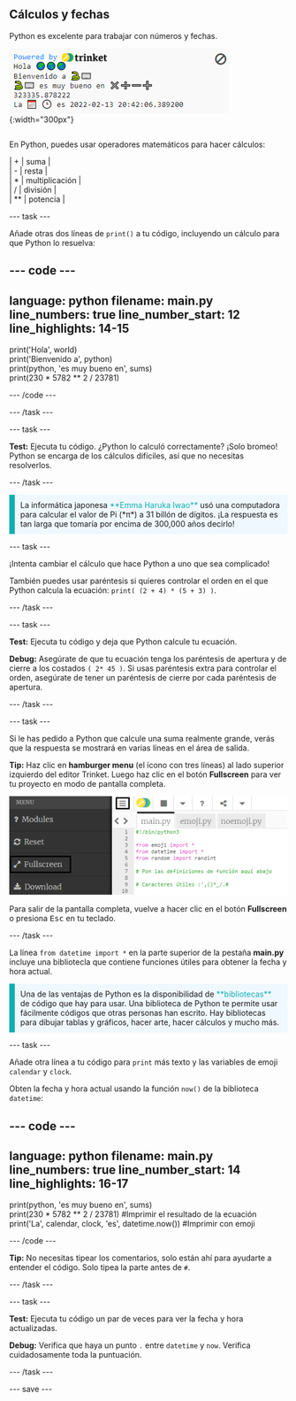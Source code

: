 ## Cálculos y fechas

<div style="display: flex; flex-wrap: wrap">
<div style="flex-basis: 200px; flex-grow: 1; margin-right: 15px;">
Python es excelente para trabajar con números y fechas.
</div>
<div>

![El área de salida con cinco líneas impresas mostrando las nuevas salidas de cálculo y fecha actual.](images/sums_dates.png){:width="300px"}

</div>
</div>

En Python, puedes usar operadores matemáticos para hacer cálculos:

| + | suma |   
| - | resta |   
| * | multiplicación |   
| / | división |   
| ** | potencia |

--- task ---

Añade otras dos líneas de `print()` a tu código, incluyendo un cálculo para que Python lo resuelva:

--- code ---
---
language: python 
filename: main.py 
line_numbers: true 
line_number_start: 12
line_highlights: 14-15
---

print('Hola', world)   
print('Bienvenido a', python)   
print(python, 'es muy bueno en', sums)   
print(230 * 5782 ** 2 / 23781)

--- /code ---

--- /task ---

--- task ---

**Test:** Ejecuta tu código. ¿Python lo calculó correctamente? ¡Solo bromeo! Python se encarga de los cálculos difíciles, así que no necesitas resolverlos.

--- /task ---

<p style="border-left: solid; border-width:10px; border-color: #0faeb0; background-color: aliceblue; padding: 10px;">
La informática japonesa <span style="color: #0faeb0">**Emma Haruka Iwao**</span> usó una computadora para calcular el valor de Pi (*π*) a 31 billón de dígitos. ¡La respuesta es tan larga que tomaría por encima de 300,000 años decirlo! 
</p>

--- task ---

¡Intenta cambiar el cálculo que hace Python a uno que sea complicado!

También puedes usar paréntesis si quieres controlar el orden en el que Python calcula la ecuación: `print( (2 + 4) * (5 + 3) )`.

--- /task ---

--- task ---

**Test:** Ejecuta tu código y deja que Python calcule tu ecuación.

**Debug:** Asegúrate de que tu ecuación tenga los paréntesis de apertura y de cierre a los costados `( 2* 45 )`. Si usas paréntesis extra para controlar el orden, asegúrate de tener un paréntesis de cierre por cada paréntesis de apertura.

--- /task ---

--- task ---

Si le has pedido a Python que calcule una suma realmente grande, verás que la respuesta se mostrará en varias líneas en el área de salida.

**Tip:** Haz clic en **hamburger menu** (el ícono con tres líneas) al lado superior izquierdo del editor Trinket. Luego haz clic en el botón **Fullscreen** para ver tu proyecto en modo de pantalla completa.

![El editor Trinket con el menú expandido al lado izquierdo, via el hamburger menu, para mostrar la opción de pantalla completa.](images/full_screen.png)

Para salir de la pantalla completa, vuelve a hacer clic en el botón **Fullscreen** o presiona <kbd>Esc</kbd> en tu teclado.

--- /task ---

La línea `from datetime import *` en la parte superior de la pestaña **main.py** incluye una bibliotecla que contiene funciones útiles para obtener la fecha y hora actual.

<p style="border-left: solid; border-width:10px; border-color: #0faeb0; background-color: aliceblue; padding: 10px;">
Una de las ventajas de Python es la disponibilidad de <span style="color: #0faeb0">**bibliotecas**</span> de código que hay para usar. Una biblioteca de Python te permite usar fácilmente códigos que otras personas han escrito. Hay bibliotecas para dibujar tablas y gráficos, hacer arte, hacer cálculos y mucho más.
</p>

--- task ---

Añade otra línea a tu código para `print` más texto y las variables de emoji `calendar` y `clock`.

Obten la fecha y hora actual usando la función `now()` de la biblioteca `datetime`:

--- code ---
---
language: python 
filename: main.py 
line_numbers: true 
line_number_start: 14
line_highlights: 16-17
---

print(python, 'es muy bueno en', sums)    
print(230 * 5782 ** 2 / 23781) #Imprimir el resultado de la ecuación     
print('La', calendar, clock, 'es', datetime.now()) #Imprimir con emoji

--- /code ---

**Tip:** No necesitas tipear los comentarios, solo están ahí para ayudarte a entender el código. Solo tipea la parte antes de `#`.

--- /task ---

--- task ---

**Test:** Ejecuta tu código un par de veces para ver la fecha y hora actualizadas.

**Debug:** Verifica que haya un punto `.` entre `datetime` y `now`. Verifica cuidadosamente toda la puntuación.

--- /task ---

--- save ---
